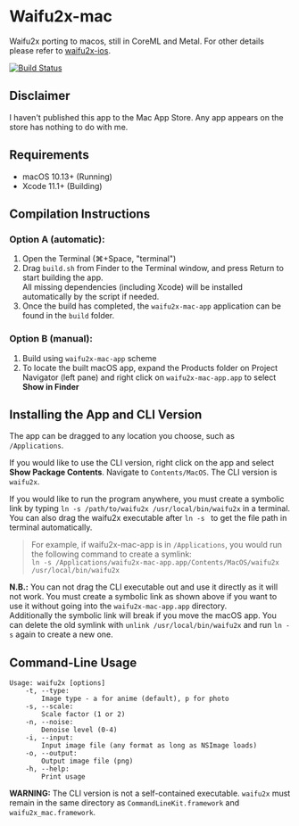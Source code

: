 #  Waifu2x-mac
Waifu2x porting to macos, still in CoreML and Metal. For other details please refer to [waifu2x-ios](https://github.com/imxieyi/waifu2x-ios).

[![Build Status](https://travis-ci.org/imxieyi/waifu2x-mac.svg?branch=master)](https://travis-ci.org/imxieyi/waifu2x-mac)

## Disclaimer
I haven't published this app to the Mac App Store. Any app appears on the store has nothing to do with me.

## Requirements
 - macOS 10.13+ (Running)
 - Xcode 11.1+ (Building)

## Compilation Instructions
### Option A (automatic):
1) Open the Terminal (⌘+Space, "terminal")
2) Drag `build.sh` from Finder to the Terminal window, and press Return to start building the app.  
   All missing dependencies (including Xcode) will be installed automatically by the script if needed.
3) Once the build has completed, the `waifu2x-mac-app` application can be found in the `build` folder.

### Option B (manual):
1) Build using `waifu2x-mac-app` scheme 
2) To locate the built macOS app, expand the Products folder on Project Navigator (left pane) and right click on `waifu2x-mac-app.app` to select **Show in Finder**

## Installing the App and CLI Version
The app can be dragged to any location you choose, such as `/Applications`.

If you would like to use the CLI version, right click on the app and select **Show Package Contents**. Navigate to `Contents/MacOS`. The CLI version is `waifu2x`.

If you would like to run the program anywhere, you must create a symbolic link by typing `ln -s /path/to/waifu2x /usr/local/bin/waifu2x` in a terminal. You can also drag the waifu2x executable after `ln -s ` to get the file path in terminal automatically.

> For example, if waifu2x-mac-app is in `/Applications`, you would run the following command to create a symlink:  
`ln -s /Applications/waifu2x-mac-app.app/Contents/MacOS/waifu2x /usr/local/bin/waifu2x`

**N.B.:** You can not drag the CLI executable out and use it directly as it will not work. You must create a symbolic link as shown above if you want to use it without going into the `waifu2x-mac-app.app` directory.  
Additionally the symbolic link will break if you move the macOS app. You can delete the old symlink with `unlink /usr/local/bin/waifu2x` and run `ln -s` again to create a new one.

## Command-Line Usage
```
Usage: waifu2x [options]
    -t, --type:
        Image type - a for anime (default), p for photo
    -s, --scale:
        Scale factor (1 or 2)
    -n, --noise:
        Denoise level (0-4)
    -i, --input:
        Input image file (any format as long as NSImage loads)
    -o, --output:
        Output image file (png)
    -h, --help:
        Print usage
```
**WARNING:** The CLI version is not a self-contained executable. `waifu2x` must remain in the same directory as `CommandLineKit.framework` and `waifu2x_mac.framework`.
